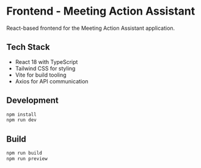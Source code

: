 # Frontend - Meeting Action Assistant

React-based frontend for the Meeting Action Assistant application.

## Tech Stack

- React 18 with TypeScript
- Tailwind CSS for styling
- Vite for build tooling
- Axios for API communication

## Development

```bash
npm install
npm run dev
```

## Build

```bash
npm run build
npm run preview
```